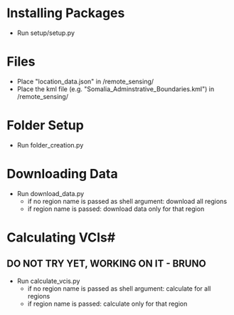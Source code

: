 # Installing Packages
- Run setup/setup.py

# Files
- Place "location_data.json" in /remote_sensing/
- Place the kml file (e.g. "Somalia_Adminstrative_Boundaries.kml") in /remote_sensing/ 

# Folder Setup
- Run folder_creation.py

# Downloading Data
- Run download_data.py 
    - if no region name is passed as shell argument: download all regions
    - if region name is passed: download data only for that region

# Calculating VCIs#
## DO NOT TRY YET, WORKING ON IT - BRUNO
- Run calculate_vcis.py 
    - if no region name is passed as shell argument: calculate for all regions
    - if region name is passed: calculate only for that region